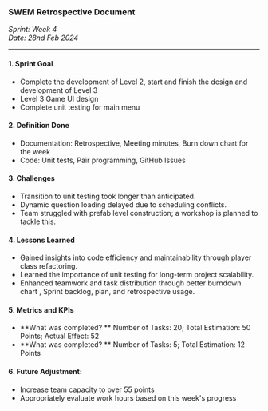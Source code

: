 ### SWEM Retrospective Document

*Sprint: Week 4*\
*Date: 28nd Feb 2024*

* * * * *

#### 1\. Sprint Goal

-   Complete the development of Level 2, start and finish the design and development of Level 3
-   Level 3 Game UI design
-   Complete unit testing for main menu

#### 2\. Definition Done

-   Documentation: Retrospective, Meeting minutes, Burn down chart for the week
-   Code: Unit tests, Pair programming, GitHub Issues

#### 3\. Challenges

-   Transition to unit testing took longer than anticipated.
-   Dynamic question loading delayed due to scheduling conflicts.
-   Team struggled with prefab level construction; a workshop is planned to tackle this.

#### 4\. Lessons Learned

-   Gained insights into code efficiency and maintainability through player class refactoring.
-   Learned the importance of unit testing for long-term project scalability.
-   Enhanced teamwork and task distribution through better burndown chart , Sprint backlog, plan, and retrospective usage.

#### 5\. Metrics and KPIs

-   **What was completed? ** Number of Tasks: 20; Total Estimation: 50 Points; Actual Effect: 52
-   **What was completed? ** Number of Tasks: 5; Total Estimation: 12 Points

#### 6\. Future Adjustment:

-   Increase team capacity to over 55 points
-   Appropriately evaluate work hours based on this week's progress

